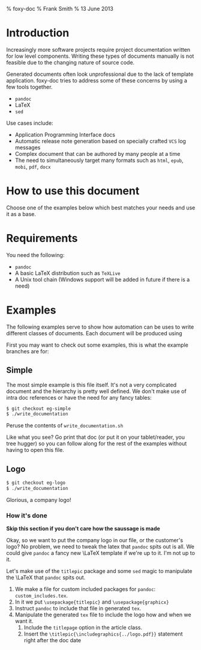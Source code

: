 % foxy-doc 
% Frank Smith
% 13 June 2013

# Introduction #

Increasingly more software projects require project documentation written for
low level components. Writing these types of documents manually is not
feasible due to the changing nature of source code.

Generated documents often look unprofessional due to the lack of template
application. foxy-doc tries to address some of these concerns by using a few
tools together.

* `pandoc`
* LaTeX
* `sed`

Use cases include:

* Application Programming Interface docs
* Automatic release note generation based on specially crafted `VCS` log messages
* Complex document that can be authored by many people at a time
* The need to simultaneously target many formats such as `html`, `epub`, `mobi`, `pdf`,
  `docx`

# How to use this document #

Choose one of the examples below which best matches your needs and use it as a
base.

# Requirements #

You need the following:

* `pandoc`
* A basic LaTeX distribution such as `TeXLive`
* A Unix tool chain (Windows support will be added in future if there is a need)

# Examples #

The following examples serve to show how automation can be uses to write
different classes of documents. Each document will be produced using 

First you may want to check out some examples, this is what the example branches
are for:

## Simple ##

The most simple example is this file itself. It's not a very complicated
document and the hierarchy is pretty well defined. We don't make use of intra
doc references or have the need for any fancy tables:

``` bash
$ git checkout eg-simple
$ ./write_documentation
```

Peruse the contents of `write_documentation.sh`

Like what you see? Go print that doc (or put it on your tablet/reader, you tree
hugger) so you can follow along for the rest of the examples without having to
open this file.

## Logo ##

``` bash
$ git checkout eg-logo
$ ./write_documentation
```

Glorious, a company logo!

### How it's done ###

**Skip this section if you don't care how the saussage is made**

Okay, so we want to put the company logo in our file, or the customer's logo? No
problem, we need to tweak the latex that `pandoc` spits out is all. We could
give `pandoc` a fancy new \LaTeX template if we're up to it. I'm not up to it.

Let's make use of the `titlepic` package and some `sed` magic to manipulate the
\LaTeX that `pandoc` spits out.

1. We make a file for custom included packages for `pandoc`:
   `custom_includes.tex`.
2. In it we put `\usepackage{titlepic}` and `\usepackage{graphicx}`
3. Instruct `pandoc` to include that file in generated `tex`.
4. Manipulate the generated `tex` file to include the logo how and when we want
   it.
    1. Include the `titlepage` option in the article class.
    2. Insert the `\titlepic{\includegraphics{../logo.pdf}}` statement right after the doc date
